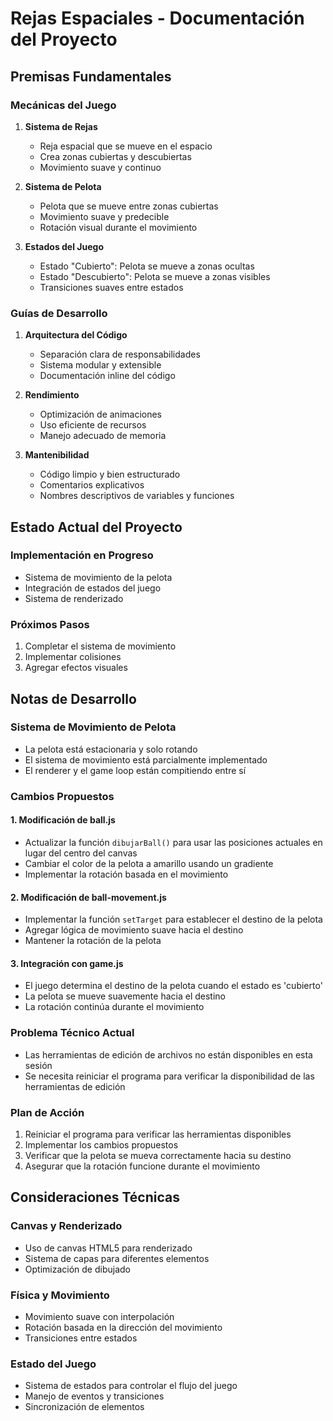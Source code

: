 # Rejas Espaciales - Documentación del Proyecto

## Premisas Fundamentales

### Mecánicas del Juego
1. **Sistema de Rejas**
   - Reja espacial que se mueve en el espacio
   - Crea zonas cubiertas y descubiertas
   - Movimiento suave y continuo

2. **Sistema de Pelota**
   - Pelota que se mueve entre zonas cubiertas
   - Movimiento suave y predecible
   - Rotación visual durante el movimiento

3. **Estados del Juego**
   - Estado "Cubierto": Pelota se mueve a zonas ocultas
   - Estado "Descubierto": Pelota se mueve a zonas visibles
   - Transiciones suaves entre estados

### Guías de Desarrollo

1. **Arquitectura del Código**
   - Separación clara de responsabilidades
   - Sistema modular y extensible
   - Documentación inline del código

2. **Rendimiento**
   - Optimización de animaciones
   - Uso eficiente de recursos
   - Manejo adecuado de memoria

3. **Mantenibilidad**
   - Código limpio y bien estructurado
   - Comentarios explicativos
   - Nombres descriptivos de variables y funciones

## Estado Actual del Proyecto

### Implementación en Progreso
- Sistema de movimiento de la pelota
- Integración de estados del juego
- Sistema de renderizado

### Próximos Pasos
1. Completar el sistema de movimiento
2. Implementar colisiones
3. Agregar efectos visuales

## Notas de Desarrollo

### Sistema de Movimiento de Pelota
- La pelota está estacionaria y solo rotando
- El sistema de movimiento está parcialmente implementado
- El renderer y el game loop están compitiendo entre sí

### Cambios Propuestos

#### 1. Modificación de ball.js
- Actualizar la función `dibujarBall()` para usar las posiciones actuales en lugar del centro del canvas
- Cambiar el color de la pelota a amarillo usando un gradiente
- Implementar la rotación basada en el movimiento

#### 2. Modificación de ball-movement.js
- Implementar la función `setTarget` para establecer el destino de la pelota
- Agregar lógica de movimiento suave hacia el destino
- Mantener la rotación de la pelota

#### 3. Integración con game.js
- El juego determina el destino de la pelota cuando el estado es 'cubierto'
- La pelota se mueve suavemente hacia el destino
- La rotación continúa durante el movimiento

### Problema Técnico Actual
- Las herramientas de edición de archivos no están disponibles en esta sesión
- Se necesita reiniciar el programa para verificar la disponibilidad de las herramientas de edición

### Plan de Acción
1. Reiniciar el programa para verificar las herramientas disponibles
2. Implementar los cambios propuestos
3. Verificar que la pelota se mueva correctamente hacia su destino
4. Asegurar que la rotación funcione durante el movimiento


## Consideraciones Técnicas

### Canvas y Renderizado
- Uso de canvas HTML5 para renderizado
- Sistema de capas para diferentes elementos
- Optimización de dibujado

### Física y Movimiento
- Movimiento suave con interpolación
- Rotación basada en la dirección del movimiento
- Transiciones entre estados

### Estado del Juego
- Sistema de estados para controlar el flujo del juego
- Manejo de eventos y transiciones
- Sincronización de elementos


